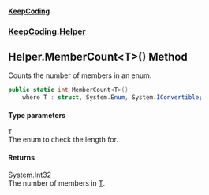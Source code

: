 #### [KeepCoding](index.md 'index')
### [KeepCoding](KeepCoding.md 'KeepCoding').[Helper](Helper.md 'KeepCoding.Helper')
## Helper.MemberCount&lt;T&gt;() Method
Counts the number of members in an enum.  
```csharp
public static int MemberCount<T>()
    where T : struct, System.Enum, System.IConvertible;
```
#### Type parameters
<a name='KeepCoding.Helper.MemberCount.T.().T'></a>
`T`  
The enum to check the length for.
  
#### Returns
[System.Int32](https://docs.microsoft.com/en-us/dotnet/api/System.Int32 'System.Int32')  
The number of members in [T](Helper.MemberCount.T.().md#KeepCoding.Helper.MemberCount.T.().T 'KeepCoding.Helper.MemberCount&lt;T&gt;().T').
